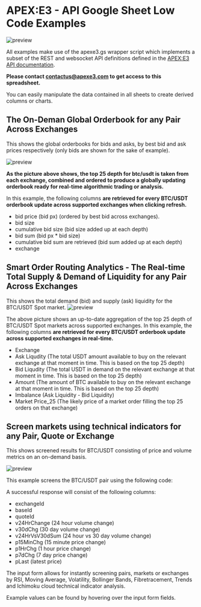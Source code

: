 # APEX:E3 - API Google Sheet Low Code Examples

![preview](h)

All examples make use of the apexe3.gs wrapper script which implements a subset of the REST and websocket API definitions defined in the [APEX:E3 API documentation](https://api.ae3platform.com/docs). 

**Please contact contactus@apexe3.com to get access to this spreadsheet.** 

You can easily manipulate the data contained in all sheets to create derived columns or charts.

## The On-Deman Global Orderbook for any Pair Across Exchanges

This shows the global orderbooks for bids and asks, by best bid and ask prices respectively (only bids are shown for the sake of example).

![preview]()

**As the picture above shows, the top 25 depth for btc/usdt is taken from each exchange, combined and ordered to produce a globally updating orderbook ready for real-time algorithmic trading or analysis.** 


In this example, the following columns **are retrieved for every BTC/USDT orderbook update across supported exchanges when clicking refresh.**

- bid price (bid px) (ordered by best bid across exchanges).
- bid size 
- cumulative bid size (bid size added up at each depth)
- bid sum (bid px * bid size)
- cumulative bid sum are retrieved (bid sum added up at each depth)
- exchange



## Smart Order Routing Analytics - The Real-time Total Supply & Demand of Liquidity for any Pair Across Exchanges


This shows the total demand (bid) and supply (ask) liquidity for the BTC/USDT Spot market. 
![preview]()

The above picture shows an up-to-date aggregation of the top 25 depth of BTC/USDT Spot markets across supported exchanges. 
In this example, the following columns **are retrieved for every BTC/USDT orderbook update across supported exchanges in real-time.**

- Exchange
- Ask Liqudity (The total USDT amount available to buy on the relevant exchange at that moment in time. This is based on the top 25 depth)
- Bid Liqudity (The total USDT in demand on the relevant exchange at that moment in time. This is based on the top 25 depth)
- Amount (The amount of BTC available to buy on the relevant exchange at that moment in time. This is based on the top 25 depth)
- Imbalance (Ask Liquidity - Bid Liquidity)
- Market Price_25 (The likely price of a market order filling the top 25 orders on that exchange)


## Screen markets using technical indicators for any Pair, Quote or Exchange

This shows screened results for BTC/USDT consisting of price and volume metrics on an on-demand basis.

![preview]()

This example screens the BTC/USDT pair using the following code:

A successful response will consist of the following columns:

- exchangeId
- baseId 
- quoteId
- v24HrChange (24 hour volume change)
- v30dChg (30 day volume change)
- v24HrVsV30dSum (24 hour vs 30 day volume change)
- p15MinChg (15 minute price change)
- p1HrChg (1 hour price change)
- p7dChg (7 day price change)
- pLast (latest price)


The input form allows for instantly screening pairs, markets or exchanges by RSI, Moving Average, Volatility, Bollinger Bands, Fibretracement, Trends and Ichimoku cloud technical indicator analysis.

Example values can be found by hovering over the input form fields.